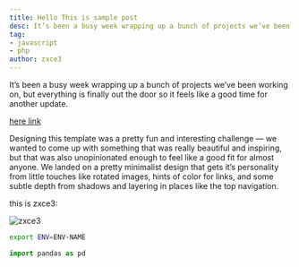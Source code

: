 ```yaml
---
title: Hello This is sample post
desc: It’s been a busy week wrapping up a bunch of projects we’ve been working on, but everything is finally out the door so it feels like a good time for another update.
tag:
- javascript
- php
author: zxce3
---
```


It’s been a busy week wrapping up a bunch of projects we’ve been working on, but everything is finally out the door so it feels like a good time for another update.

[here link](#)

Designing this template was a pretty fun and interesting challenge — we wanted to come up with something that was really beautiful and inspiring, but that was also unopinionated enough to feel like a good fit for almost anyone. We landed on a pretty minimalist design that gets it’s personality from little touches like rotated images, hints of color for links, and some subtle depth from shadows and layering in places like the top navigation.

this is zxce3:

![zxce3](https://github.com/zxce3.png)

```bash
export ENV=ENV-NAME
```

```python
import pandas as pd
```